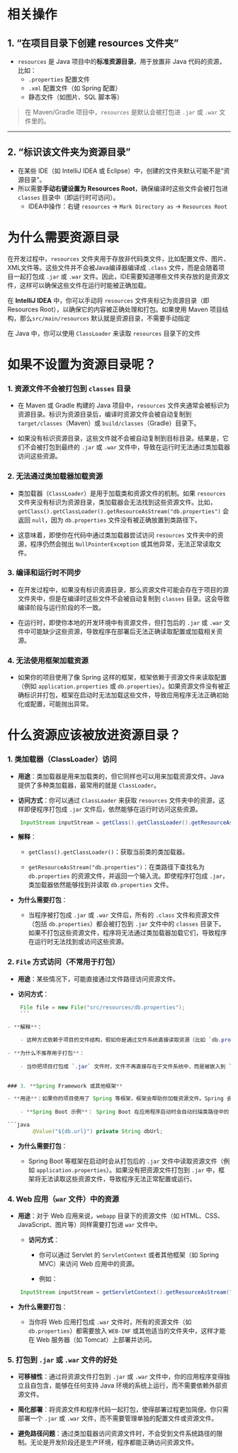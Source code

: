 # 相关操作
## 1. “在项目目录下创建 resources 文件夹”

- `resources` 是 Java 项目中的**标准资源目录**，用于放置非 Java 代码的资源，比如：
    - `.properties` 配置文件
    - `.xml` 配置文件（如 Spring 配置）
    - 静态文件（如图片、SQL 脚本等）

> 在 Maven/Gradle 项目中，`resources` 是默认会被打包进 `.jar` 或 `.war` 文件里的。

---
## 2. “标识该文件夹为资源目录”

- 在某些 IDE（如 IntelliJ IDEA 或 Eclipse）中，创建的文件夹默认可能不是“资源目录”。
- 所以需要**手动右键设置为 Resources Root**，确保编译时这些文件会被打包进 `classes` 目录中（即运行时可访问）。
    - IDEA中操作：右键 `resources` → `Mark Directory as` → `Resources Root`
# 为什么需要资源目录

在开发过程中，`resources` 文件夹用于存放非代码类文件，比如配置文件、图片、XML文件等。这些文件并不会被Java编译器编译成 `.class` 文件，而是会随着项目一起打包成 `.jar` 或 `.war` 文件。因此，IDE需要知道哪些文件夹存放的是资源文件，这样可以确保这些文件在运行时能被正确加载。

在 **IntelliJ IDEA** 中，你可以手动将 `resources` 文件夹标记为资源目录（即 Resources Root），以确保它的内容被正确处理和打包。如果使用 Maven 项目结构，那么`src/main/resources` 默认就是资源目录，不需要手动指定

在 Java 中，你可以使用 `ClassLoader` 来读取 `resources` 目录下的文件
# 如果不设置为资源目录呢？

### 1. **资源文件不会被打包到 `classes` 目录**

- 在 Maven 或 Gradle 构建的 Java 项目中，`resources` 文件夹通常会被标识为资源目录。标识为资源目录后，编译时资源文件会被自动复制到 `target/classes`（Maven）或 `build/classes`（Gradle）目录下。
    
- 如果没有标识资源目录，这些文件就不会被自动复制到目标目录。结果是，它们不会被打包到最终的 `.jar` 或 `.war` 文件中，导致在运行时无法通过类加载器访问这些资源。

### 2. **无法通过类加载器加载资源**

- 类加载器（`ClassLoader`）是用于加载类和资源文件的机制。如果 `resources` 文件夹没有标识为资源目录，类加载器会无法找到这些资源文件。比如，`getClass().getClassLoader().getResourceAsStream("db.properties")` 会返回 `null`，因为 `db.properties` 文件没有被正确放置到类路径下。
    
- 这意味着，即使你在代码中通过类加载器尝试访问 `resources` 文件夹中的资源，程序仍然会抛出 `NullPointerException` 或其他异常，无法正常读取文件。

### 3. **编译和运行时不同步**

- 在开发过程中，如果没有标识资源目录，那么资源文件可能会存在于项目的源文件夹中，但是在编译时这些文件不会被自动复制到 `classes` 目录。这会导致编译阶段与运行阶段的不一致。
    
- 在运行时，即使你本地的开发环境中有资源文件，但打包后的 `.jar` 或 `.war` 文件中可能缺少这些资源，导致程序在部署后无法正确读取配置或加载相关资源。

### 4. **无法使用框架加载资源**

- 如果你的项目使用了像 Spring 这样的框架，框架依赖于资源文件来读取配置（例如 `application.properties` 或 `db.properties`）。如果资源文件没有被正确标识并打包，框架在启动时无法加载这些文件，导致应用程序无法正确初始化或配置，可能抛出异常。

# 什么资源应该被放进资源目录？

### 1. **类加载器（ClassLoader）访问**

- **用途**：类加载器是用来加载类的，但它同样也可以用来加载资源文件。Java 提供了多种类加载器，最常用的就是 `ClassLoader`。
    
- **访问方式**：你可以通过 `ClassLoader` 来获取 `resources` 文件夹中的资源，这样即便程序打包成 `.jar` 文件后，依然能够在运行时访问这些资源。
    

```java
    InputStream inputStream = getClass().getClassLoader().getResourceAsStream("db.properties");
```

- **解释**：
    
    - `getClass().getClassLoader()`：获取当前类的类加载器。
        
    - `getResourceAsStream("db.properties")`：在类路径下查找名为 `db.properties` 的资源文件，并返回一个输入流。即使程序打包成 `.jar`，类加载器依然能够找到并读取 `db.properties` 文件。
        
- **为什么需要打包**：
    
    - 当程序被打包成 `.jar` 或 `.war` 文件后，所有的 `.class` 文件和资源文件（包括 `db.properties`）都会被打包到 `.jar` 文件中的 `classes` 目录下。如果不打包这些资源文件，程序将无法通过类加载器加载它们，导致程序在运行时无法找到或访问这些资源。
        

### 2. **`File` 方式访问（不常用于打包）**

- **用途**：某些情况下，可能直接通过文件路径访问资源文件。
    
- **访问方式**：
    

```java
    File file = new File("src/resources/db.properties");
    ```

- **解释**：
    
    - 这种方式依赖于项目的文件结构，假如你是通过文件系统直接读取资源（比如 `db.properties`），文件需要在某个路径下存在。通常在开发阶段，资源文件会直接存放在文件系统中。（实际开发中不推荐使用这种文件系统读取，一是不方便跨平台，不同平台路径不同；二是无法打包。推荐把文件放在资源目录然后使用[[类加载器|类加载]]进行文件的读写）
        
- **为什么不推荐用于打包**：
    
    - 当你把项目打包成 `.jar` 文件时，文件不再直接存在于文件系统中，而是被嵌入到 `.jar` 包内。这种方式无法正确访问 `.jar` 包中的文件，因此不适合用于打包后访问资源。
        

### 3. **Spring Framework 或其他框架**

- **用途**：如果你的项目使用了 Spring 等框架，框架会帮助你加载资源文件。Spring 会自动识别类路径中的资源文件并通过 `ApplicationContext` 等机制注入。
    
    - **Spring Boot 示例**： Spring Boot 在应用程序启动时会自动扫描类路径中的 `resources` 文件夹下的配置文件（例如 `application.properties` 或 `application.yml`），并将它们加载到应用程序的配置环境中。

```java
        @Value("${db.url}") private String dbUrl;
```

- **为什么需要打包**：
    
    - Spring Boot 等框架在启动时会从打包后的 `.jar` 文件中读取资源文件（例如 `application.properties`）。如果没有把资源文件打包到 `.jar` 中，框架将无法读取这些资源文件，导致程序无法正常配置或运行。
        

### 4. **Web 应用（`war` 文件）中的资源**

- **用途**：对于 Web 应用来说，`webapp` 目录下的资源文件（如 HTML、CSS、JavaScript、图片等）同样需要打包进 `war` 文件中。
    
    - **访问方式**：
        
        - 你可以通过 Servlet 的 `ServletContext` 或者其他框架（如 Spring MVC）来访问 Web 应用中的资源。
            
        - 例如：

```java
    InputStream inputStream = getServletContext().getResourceAsStream("/WEB-INF/db.properties");
```

- **为什么需要打包**：
    
    - 当你将 Web 应用打包成 `.war` 文件时，所有的资源文件（如 `db.properties`）都需要放入 `WEB-INF` 或其他适当的文件夹中，这样才能在 Web 服务器（如 Tomcat）上部署并访问。

### 5. **打包到 `.jar` 或 `.war` 文件的好处**

- **可移植性**：通过将资源文件打包到 `.jar` 或 `.war` 文件中，你的应用程序变得独立且自包含，能够在任何支持 Java 环境的系统上运行，而不需要依赖外部资源文件。
    
- **简化部署**：将资源文件和程序代码一起打包，使得部署过程更加简便。你只需部署一个 `.jar` 或 `.war` 文件，而不需要管理单独的配置文件或资源文件。
    
- **避免路径问题**：通过类加载器访问资源文件时，不会受到文件系统路径的限制。无论是开发阶段还是生产环境，程序都能正确访问资源文件。